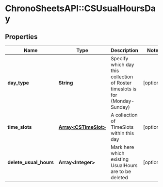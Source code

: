 # ChronoSheetsAPI::CSUsualHoursDay

## Properties
Name | Type | Description | Notes
------------ | ------------- | ------------- | -------------
**day_type** | **String** | Specify which day this collection of Roster timeslots is for (Monday-Sunday) | [optional] 
**time_slots** | [**Array&lt;CSTimeSlot&gt;**](CSTimeSlot.md) | A collection of TimeSlots within this day | [optional] 
**delete_usual_hours** | **Array&lt;Integer&gt;** | Mark here which existing UsualHours are to be deleted | [optional] 


